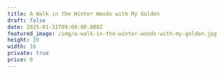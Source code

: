 ```yaml
---
title: A Walk in the Winter Woods with My Golden
draft: false
date: 2025-01-31T09:00:00.000Z
featured_image: /img/a-walk-in-the-winter-woods-with-my-golden.jpg
height: 20
width: 16
private: true
price: 0
---
```

